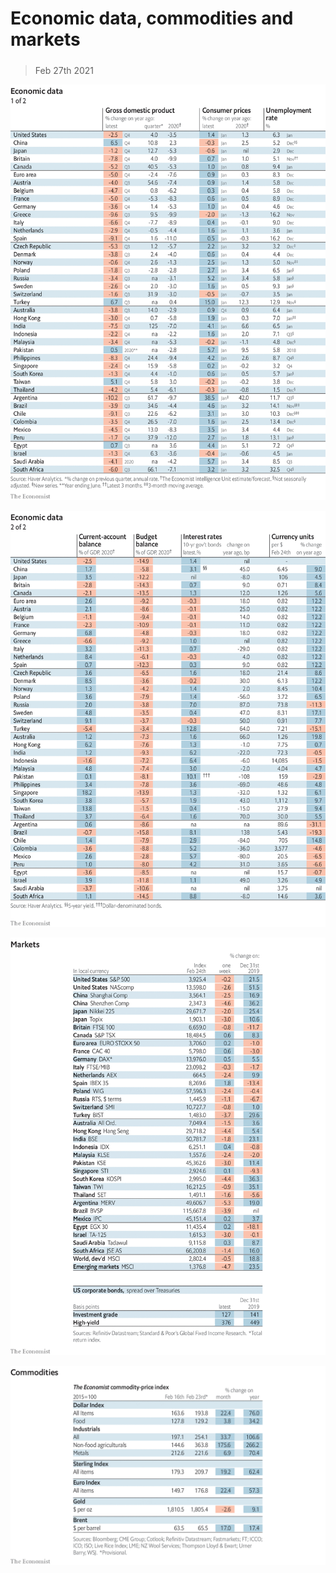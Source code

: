 ###### 

# Economic data, commodities and markets 

#####  

> Feb 27th 2021 

![image](images/20210227_INT101.png) 


![image](images/20210227_INT102_0.png) 


![image](images/20210227_INT201.png) 


![image](images/20210227_INT401.png) 


